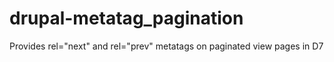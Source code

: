 # drupal-metatag_pagination
Provides rel="next" and rel="prev" metatags on paginated view pages in D7
